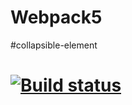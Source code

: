 # Webpack5

#collapsible-element
# [![Build status](https://ci.appveyor.com/api/projects/status/bgxxcgolaq34ye2c?svg=true)](https://ci.appveyor.com/project/grinal82/collapsible-element)


